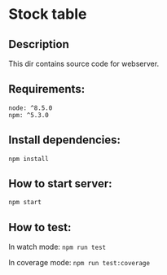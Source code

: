 # Stock table

## Description
This dir contains source code for webserver.

## Requirements:
```
node: ^8.5.0
npm: ^5.3.0
```

## Install dependencies:

```
npm install
```

## How to  start server:

```
npm start
```

## How to test:

In watch mode: `npm run test`

In coverage mode: `npm run test:coverage`

